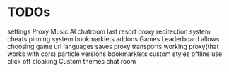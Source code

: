 # TODOs

settings
Proxy
Music
AI
chatroom
last resort proxy
redirection system
cheats
pinning system
bookmarklets
addons
Games Leaderboard
allows choosing game url
languages
saves
proxy transports
working proxy(that works with cors)
particle versions
bookmarklets
custom styles
offline use
click off cloaking
Custom themes
chat room